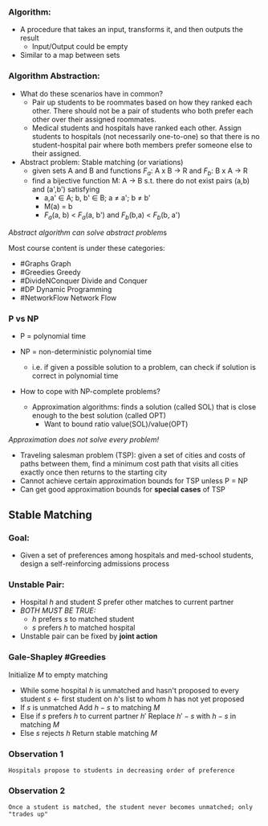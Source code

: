 ### Algorithm:
- A procedure that takes an input, transforms it, and then outputs the result
	- Input/Output could be empty
- Similar to a map between sets

### Algorithm Abstraction:
- What do these scenarios have in common?
	- Pair up students to be roommates based on how they ranked each other. There should not be a pair of students who both prefer each other over their assigned roommates.
	- Medical students and hospitals have ranked each other. Assign students to hospitals (not necessarily one-to-one) so that there is no student-hospital pair where both members prefer someone else to their assigned.
- Abstract problem: Stable matching (or variations)
	- given sets A and B and functions $F_a$: A x B -> R and $F_b$: B x A -> R
	- find a bijective function M: A -> B s.t. there do not exist pairs (a,b) and (a',b') satisfying
		- a,a' ∈ A; b, b' ∈ B; a $\ne$ a'; b $\ne$ b'
		- M(a) = b
		- $F_a$(a, b) < $F_a$(a, b') and $F_b$(b,a) < $F_b$(b, a')

*Abstract algorithm can solve abstract problem*s

Most course content is under these categories:
- #Graphs Graph
- #Greedies Greedy
- #DivideNConquer Divide and Conquer
- #DP Dynamic Programming
- #NetworkFlow Network Flow

### P vs NP
- P = polynomial time
- NP = non-deterministic polynomial time
	- i.e. if given a possible solution to a problem, can check if solution is correct in polynomial time

- How to cope with NP-complete problems?
	- Approximation algorithms: finds a solution (called SOL) that is close enough to the best solution (called OPT)
		- Want to bound ratio value(SOL)/value(OPT)

*Approximation does not solve every problem!*
- Traveling salesman problem (TSP): given a set of cities and costs of paths between them, find a minimum cost path that visits all cities exactly once then returns to the starting city
- Cannot achieve certain approximation bounds for TSP unless P = NP
- Can get good approximation bounds for  **special cases**  of TSP


## Stable Matching #
### Goal:
- Given a set of preferences among hospitals and med-school students, design a self-reinforcing admissions process
### Unstable Pair:
- Hospital $h$  and student $S$ prefer other matches to current partner
- *BOTH MUST BE TRUE:*
	- $h$ prefers $s$ to matched student
	- $s$ prefers $h$ to matched hospital
- Unstable pair can be fixed by **joint action**



### Gale-Shapley #Greedies 
Initialize $M$ to empty matching
- While some hospital $h$ is unmatched and hasn't proposed to every student
	 $s$ <- first student on $h$'s list to whom $h$ has not yet proposed
- If $s$ is unmatched
	Add $h-s$ to matching $M$
- Else if $s$ prefers $h$ to current partner $h'$
	Replace $h'-s$ with $h-s$ in matching $M$
- Else
	$s$ rejects $h$
Return stable matching $M$ 

### Observation 1 
	Hospitals propose to students in decreasing order of preference
### Observation 2 
	Once a student is matched, the student never becomes unmatched; only "trades up"

